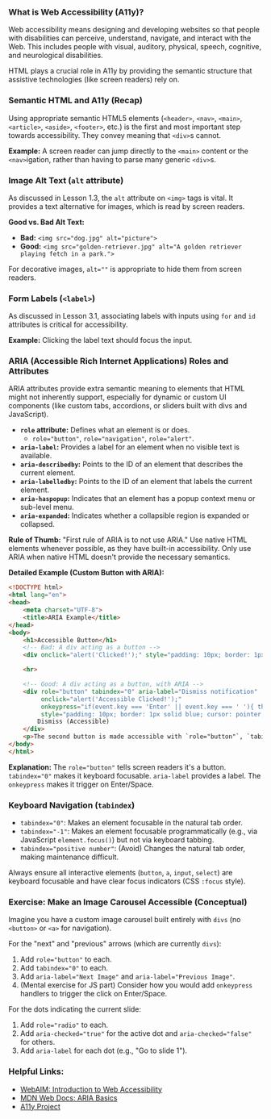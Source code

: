 ### What is Web Accessibility (A11y)?

Web accessibility means designing and developing websites so that people with disabilities can perceive, understand, navigate, and interact with the Web. This includes people with visual, auditory, physical, speech, cognitive, and neurological disabilities.

HTML plays a crucial role in A11y by providing the semantic structure that assistive technologies (like screen readers) rely on.

### Semantic HTML and A11y (Recap)

Using appropriate semantic HTML5 elements (`<header>`, `<nav>`, `<main>`, `<article>`, `<aside>`, `<footer>`, etc.) is the first and most important step towards accessibility. They convey meaning that `<div>`s cannot.

**Example:** A screen reader can jump directly to the `<main>` content or the `<nav>`igation, rather than having to parse many generic `<div>`s.

### Image Alt Text (`alt` attribute)

As discussed in Lesson 1.3, the `alt` attribute on `<img>` tags is vital. It provides a text alternative for images, which is read by screen readers.

**Good vs. Bad Alt Text:**
*   **Bad:** `<img src="dog.jpg" alt="picture">`
*   **Good:** `<img src="golden-retriever.jpg" alt="A golden retriever playing fetch in a park.">`

For decorative images, `alt=""` is appropriate to hide them from screen readers.

### Form Labels (`<label>`)

As discussed in Lesson 3.1, associating labels with inputs using `for` and `id` attributes is critical for accessibility.

**Example:** Clicking the label text should focus the input.

### ARIA (Accessible Rich Internet Applications) Roles and Attributes

ARIA attributes provide extra semantic meaning to elements that HTML might not inherently support, especially for dynamic or custom UI components (like custom tabs, accordions, or sliders built with divs and JavaScript).

*   **`role` attribute:** Defines what an element is or does.
    *   `role="button"`, `role="navigation"`, `role="alert"`.
*   **`aria-label`:** Provides a label for an element when no visible text is available.
*   **`aria-describedby`:** Points to the ID of an element that describes the current element.
*   **`aria-labelledby`:** Points to the ID of an element that labels the current element.
*   **`aria-haspopup`:** Indicates that an element has a popup context menu or sub-level menu.
*   **`aria-expanded`:** Indicates whether a collapsible region is expanded or collapsed.

**Rule of Thumb:** "First rule of ARIA is to not use ARIA." Use native HTML elements whenever possible, as they have built-in accessibility. Only use ARIA when native HTML doesn't provide the necessary semantics.

**Detailed Example (Custom Button with ARIA):**
```html
<!DOCTYPE html>
<html lang="en">
<head>
    <meta charset="UTF-8">
    <title>ARIA Example</title>
</head>
<body>
    <h1>Accessible Button</h1>
    <!-- Bad: A div acting as a button -->
    <div onclick="alert('Clicked!');" style="padding: 10px; border: 1px solid black; cursor: pointer;">Click Me</div>

    <hr>

    <!-- Good: A div acting as a button, with ARIA -->
    <div role="button" tabindex="0" aria-label="Dismiss notification"
         onclick="alert('Accessible Clicked!');"
         onkeypress="if(event.key === 'Enter' || event.key === ' '){ this.click(); }"
         style="padding: 10px; border: 1px solid blue; cursor: pointer;">
        Dismiss (Accessible)
    </div>
    <p>The second button is made accessible with `role="button"`, `tabindex="0"` (to make it focusable), `aria-label`, and keyboard event handling.</p>
</body>
</html>
```
**Explanation:** The `role="button"` tells screen readers it's a button. `tabindex="0"` makes it keyboard focusable. `aria-label` provides a label. The `onkeypress` makes it trigger on Enter/Space.

### Keyboard Navigation (`tabindex`)

*   `tabindex="0"`: Makes an element focusable in the natural tab order.
*   `tabindex="-1"`: Makes an element focusable programmatically (e.g., via JavaScript `element.focus()`) but not via keyboard tabbing.
*   `tabindex="positive number"`: (Avoid) Changes the natural tab order, making maintenance difficult.

Always ensure all interactive elements (`button`, `a`, `input`, `select`) are keyboard focusable and have clear focus indicators (CSS `:focus` style).

### Exercise: Make an Image Carousel Accessible (Conceptual)

Imagine you have a custom image carousel built entirely with `divs` (no `<button>` or `<a>` for navigation).

For the "next" and "previous" arrows (which are currently `divs`):
1.  Add `role="button"` to each.
2.  Add `tabindex="0"` to each.
3.  Add `aria-label="Next Image"` and `aria-label="Previous Image"`.
4.  (Mental exercise for JS part) Consider how you would add `onkeypress` handlers to trigger the click on Enter/Space.

For the dots indicating the current slide:
1.  Add `role="radio"` to each.
2.  Add `aria-checked="true"` for the active dot and `aria-checked="false"` for others.
3.  Add `aria-label` for each dot (e.g., "Go to slide 1").

### Helpful Links:

*   [WebAIM: Introduction to Web Accessibility](https://webaim.org/intro/)
*   [MDN Web Docs: ARIA Basics](https://developer.mozilla.org/en-US/docs/Learn/Accessibility/ARIA)
*   [A11y Project](https://www.a11yproject.com/)
